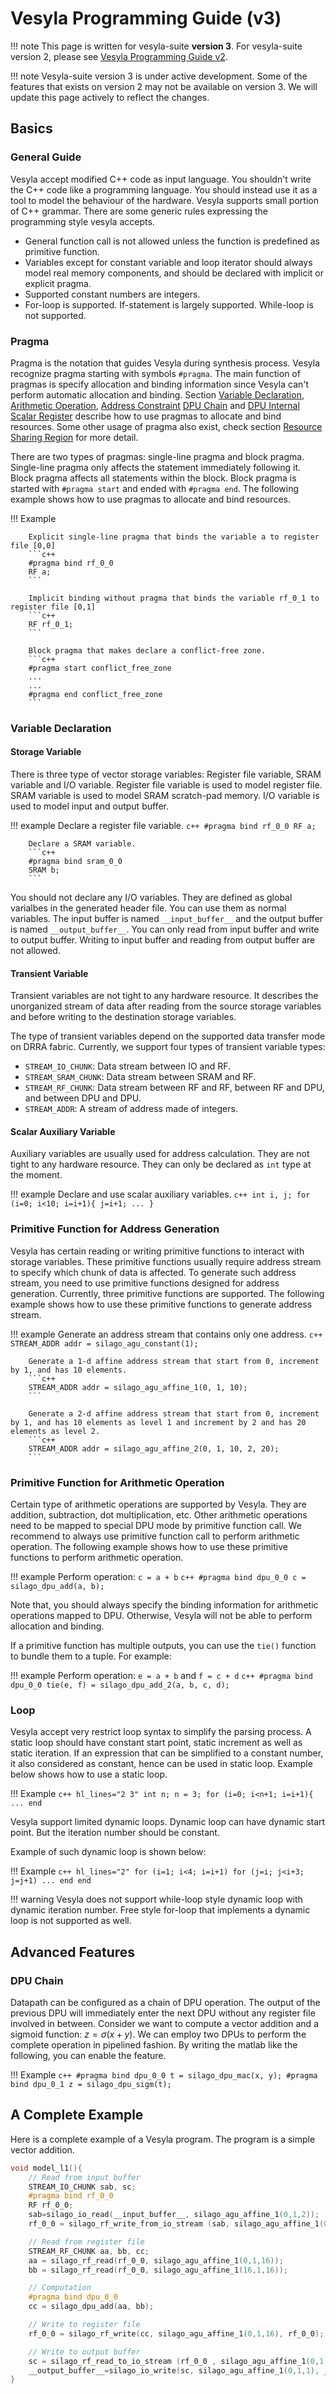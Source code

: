 # Vesyla Programming Guide (v3)

!!! note
    This page is written for vesyla-suite **version 3**. For vesyla-suite version 2, please see [Vesyla Programming Guide v2](../VesylaProgrammingGuide_v2/).

!!! note
    Vesyla-suite version 3 is under active development. Some of the features that exists on version 2 may not be available on version 3. We will update this page actively to reflect the changes.

## Basics

### General Guide

Vesyla accept modified C++ code as input language. You shouldn't write the C++ code like a programming language. You should instead use it as a tool to model the behaviour of the hardware. Vesyla supports small portion of C++ grammar. There are some generic rules expressing the programming style vesyla accepts.

* General function call is not allowed unless the function is predefined as primitive function.
* Variables except for constant variable and loop iterator should always model real memory components, and should be declared with implicit or explicit pragma.
* Supported constant numbers are integers.
* For-loop is supported. If-statement is largely supported. While-loop is not supported.

### Pragma

Pragma is the notation that guides Vesyla during synthesis process. Vesyla recognize pragma starting with symbols ```#pragma```. The main function of pragmas is specify allocation and binding information since Vesyla can't perform automatic allocation and binding. Section [Variable Declaration](#variable-declaration), [Arithmetic Operation](#arithmetic-operation), [Address Constraint](#address-constraint) [DPU Chain](#dpu_chain) and [DPU Internal Scalar Register](#dpu-internal-scalar-register) describe how to use pragmas to allocate and bind resources. Some other usage of pragma also exist, check section [Resource Sharing Region](#resource-sharing-region) for more detail.

There are two types of pragmas: single-line pragma and block pragma. Single-line pragma only affects the statement immediately following it. Block pragma affects all statements within the block. Block pragma is started with ```#pragma start``` and ended with ```#pragma end```. The following example shows how to use pragmas to allocate and bind resources.

!!! Example
		
		Explicit single-line pragma that binds the variable a to register file [0,0]
		```c++
		#pragma bind rf_0_0
		RF a;
		```
		
		Implicit binding without pragma that binds the variable rf_0_1 to register file [0,1]
		```c++
		RF rf_0_1;
		```

		Block pragma that makes declare a conflict-free zone.
		```c++
		#pragma start conflict_free_zone
		...
		...
		#pragma end conflict_free_zone
		```


### Variable Declaration

#### Storage Variable

There is three type of vector storage variables: Register file variable, SRAM variable and I/O variable. Register file variable is used to model register file. SRAM variable is used to model SRAM scratch-pad memory. I/O variable is used to model input and output buffer.

!!! example
		Declare a register file variable.
		```c++
		#pragma bind rf_0_0
		RF a;
		```

		Declare a SRAM variable.
		```c++
		#pragma bind sram_0_0
		SRAM b;
		```

You should not declare any I/O variables. They are defined as global varialbes in the generated header file. You can use them as normal variables. The input buffer is named ```__input_buffer__``` and the output buffer is named ```__output_buffer__```. You can only read from input buffer and write to output buffer. Writing to input buffer and reading from output buffer are not allowed.


#### Transient Variable

Transient variables are not tight to any hardware resource. It describes the unorganized stream of data after reading from the source storage variables and before writing to the destination storage variables.

The type of transient variables depend on the supported data transfer mode on DRRA fabric. Currently, we support four types of transient variable types:

* ```STREAM_IO_CHUNK```: Data stream between IO and RF.
* ```STREAM_SRAM_CHUNK```: Data stream between SRAM and RF.
* ```STREAM_RF_CHUNK```: Data stream between RF and RF, between RF and DPU, and between DPU and DPU.
* ```STREAM_ADDR```: A stream of address made of integers.

#### Scalar Auxiliary Variable

Auxiliary variables are usually used for address calculation. They are not tight to any hardware resource. They can only be declared as ```int``` type at the moment.

!!! example
		Declare and use scalar auxiliary variables.
		```c++
		int i, j;
		for (i=0; i<10; i=i+1){
			j=i+1;
			...
		}
		```

### Primitive Function for Address Generation

Vesyla has certain reading or writing primitive functions to interact with storage variables. These primitive functions usually require address stream to specify which chunk of data is affected. To generate such address stream, you need to use primitive functions designed for address generation. Currently, three primitive functions are supported. The following example shows how to use these primitive functions to generate address stream.

!!! example
		Generate an address stream that contains only one address.
		```c++
		STREAM_ADDR addr = silago_agu_constant(1);
		```

		Generate a 1-d affine address stream that start from 0, increment by 1, and has 10 elements.
		```c++
		STREAM_ADDR addr = silago_agu_affine_1(0, 1, 10);
		```

		Generate a 2-d affine address stream that start from 0, increment by 1, and has 10 elements as level 1 and increment by 2 and has 20 elements as level 2.
		```c++
		STREAM_ADDR addr = silago_agu_affine_2(0, 1, 10, 2, 20);
		```

### Primitive Function for Arithmetic Operation

Certain type of arithmetic operations are supported by Vesyla. They are addition, subtraction, dot multiplication, etc. Other arithmetic operations need to be mapped to special DPU mode by primitive function call. We recommend to always use primitive function call to perform arithmetic operation. The following example shows how to use these primitive functions to perform arithmetic operation.

!!! example
		Perform operation: ``c = a + b``
		```c++
		#pragma bind dpu_0_0
		c = silago_dpu_add(a, b);
		```

Note that, you should always specify the binding information for arithmetic operations mapped to DPU. Otherwise, Vesyla will not be able to perform allocation and binding.

If a primitive function has multiple outputs, you can use the ``tie()`` function to bundle them to a tuple. For example:

!!! example
		Perform operation: ``e = a + b`` and ``f = c + d``
		```c++
		#pragma bind dpu_0_0
		tie(e, f) = silago_dpu_add_2(a, b, c, d);
		```

### Loop

Vesyla accept very restrict loop syntax to simplify the parsing process. A static loop should have constant start point, static increment as well as static iteration. If an expression that can be simplified to a constant number, it also considered as constant, hence can be used in static loop. Example below shows how to use a static loop.

!!! Example
	```c++ hl_lines="2 3"
	int n;
	n = 3;
	for (i=0; i<n+1; i=i+1){
		...
	end
	```

Vesyla support limited dynamic loops. Dynamic loop can have dynamic start point. But the iteration number should be constant.

Example of such dynamic loop is shown below:

!!! Example
	```c++ hl_lines="2"
	for (i=1; i<4; i=i+1)
		for (j=i; j<i+3; j=j+1)
			...
		end
	end
	```

!!! warning
		Vesyla does not support while-loop style dynamic loop with dynamic iteration number. Free style for-loop that implements a dynamic loop is not supported as well.

## Advanced Features

<!-- ### Branch

!!! warning
		Branch is not supported in current version. -->

<!-- ### Address Constraint

Address constraints are parameters used by address generation in AGU. Address constraints can be constant or RACCU variable calculated at run-time in RACCU. Dynamic address constraint variables are usually used in loops. Example below shows how to use a RACCU variable to serve as address constraint.

!!! Example
	```matlab hl_lines="3 5"
	x = [1:5]; %! REFI[0,0]
	y = [1:16]; %! REFI[0,0]
	a = 1; %! RACCU_VAR
	for i = 1:1:4
		y(a+1:a+1+5) = x(1:5) + y(a:a+5); %! DPU[0,0]
		a = a+1;
	end 
	```-->

<!-- ### Conflict-free Zone

When multiple operations need some common operands, due to the limit of the number of reading ports, those operations can't happen at the same time in normal condition. Resource sharing region tries to solve the problem. By enabling the broadcasting mechanism, all operation will recieve the same common operand at the same time generated by single reading port of the register file. The datapath of transmitting the common operand is now shared among those operations.

Resource sharing region requires a fixed datapath layout. Dynamic change of datapath structure is forbidden inside resource sharing region. So, you should only use it when needed.

Following example shows how to active resource sharing region.

!!! Example
	```matlab hl_lines="7 12"
	x0 = [1:5]; %! REFI[0,0]
	x1 = [1:5]; %! REFI[1,0]
	a2 = [1:5]; %! REFI[2,0]
	x3 = [1:5]; %! REFI[3,0]
	x4 = [1:5]; %! REFI[4,0]

	%! RESOURCE_SHARING_BEGIN
	x0 = x0 + a2; %! DPU[0,0]
	x1 = x1 + a2; %! DPU[1,0]
	x3 = x3 + a2; %! DPU[3,0]
	x4 = x4 + a2; %! DPU[4,0]
	%! RESOURCE_SHARING_END
	``` -->

### DPU Chain

Datapath can be configured as a chain of DPU operation. The output of the previous DPU will immediately enter the next DPU without any register file involved in between. Consider we want to compute a vector addition and a sigmoid function: $z = \sigma (x+y)$. We can employ two DPUs to perform the complete operation in pipelined fashion. By writing the matlab like the following, you can enable the feature.

!!! Example
	```c++
	#pragma bind dpu_0_0
	t = silago_dpu_mac(x, y);
	#pragma bind dpu_0_1
	z = silago_dpu_sigm(t);
	```

<!-- ### DPU Internal Scalar Register

Inside each DPU, there are **two** internal scalar registers which can be explicitly used via high-level matlab program. One can use them by declearing them with the pragma ```%! CDPU[row, col]```.

The available functions to load and store values to/from internal scalar registers are:

```matlab
r0 = silago_dpu_load_reg_0(x(1));
r1 = silago_dpu_load_reg_1(x(1));
[r0, r1] = silago_dpu_load_reg_both(x(1), x(2));
x(1) = silago_dpu_load_store_0(r0);
x(1) = silago_dpu_load_store_1(r1);
[x(1), y(1)] = silago_dpu_load_store_both(r0, r1);
```

!!! Warning
	Programmer should keep in mind that lifetime and physical location of those variable. Vesyla has very weak semantic checking on those internal scalar register variables.

!!! Example
	For example, if one want to calculate a function: $y = ax.y$. Instead of put the coefficient $a$ inside a normal register and waste other register entries of the same register block, you can put the coefficient to the internal register, and configure DPU to a scaled multiplication mode to get the correct result.

	```matlab hl_lines="6 9 12"
	a_mem = [1:16]; %! SRAM[0,0]
	x_mem = [1:16]; %! SRAM[0,0]
	y_mem = [1:16]; %! SRAM[0,0]
	x = [1:16]; %! REFI[0,0]
	y = [1:16]; %! REFI[0,0]
	r = zeros(1, 1); %! CDPU[0,0]

	x = a_mem;
	r = silago_dpu_load_reg_1(x(1));
	x = x_mem;
	y = y_mem;
	y = silago_dpu_scaled_mul(x, y, r); %! DPU[0,0]
	y_mem = y;
	``` -->

## A Complete Example

Here is a complete example of a Vesyla program. The program is a simple vector addition.

```c++
void model_l1(){
	// Read from input buffer
	STREAM_IO_CHUNK sab, sc;
	#pragma bind rf_0_0
	RF rf_0_0;
	sab=silago_io_read(__input_buffer__, silago_agu_affine_1(0,1,2));
	rf_0_0 = silago_rf_write_from_io_stream (sab, silago_agu_affine_1(0,1,2), rf_0_0);

	// Read from register file
	STREAM_RF_CHUNK aa, bb, cc;
	aa = silago_rf_read(rf_0_0, silago_agu_affine_1(0,1,16));
	bb = silago_rf_read(rf_0_0, silago_agu_affine_1(16,1,16));

	// Computation
	#pragma bind dpu_0_0
	cc = silago_dpu_add(aa, bb);

	// Write to register file
	rf_0_0 = silago_rf_write(cc, silago_agu_affine_1(0,1,16), rf_0_0);

	// Write to output buffer
	sc = silago_rf_read_to_io_stream (rf_0_0 , silago_agu_affine_1(0,1,1));
	__output_buffer__=silago_io_write(sc, silago_agu_affine_1(0,1,1), __output_buffer__);
}
```